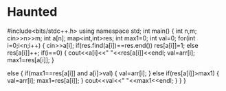 # Haunted

#include<bits/stdc++.h>
using namespace std;
int main()
{
int n,m;
cin>>n>>m;
int a[n];
map<int,int>res;
int max1=0;
int val=0;
for(int i=0;i<n;i++)
{
cin>>a[i];
if(res.find(a[i])==res.end())
res[a[i]]=1;
else
res[a[i]]++;
if(i==0)
{
cout<<a[i]<<" "<<res[a[i]]<<endl;
val=arr[i];
max1=res[a[i]];
}

else
{
if(max1==res[a[i]] and a[i]>val)
{
val=arr[i];
}
else if(res[a[i]]>max1)
{
val=arr[i];
max1=res[a[i]];
}
cout<<val<<" "<<max1<<endl;
}
}
}


